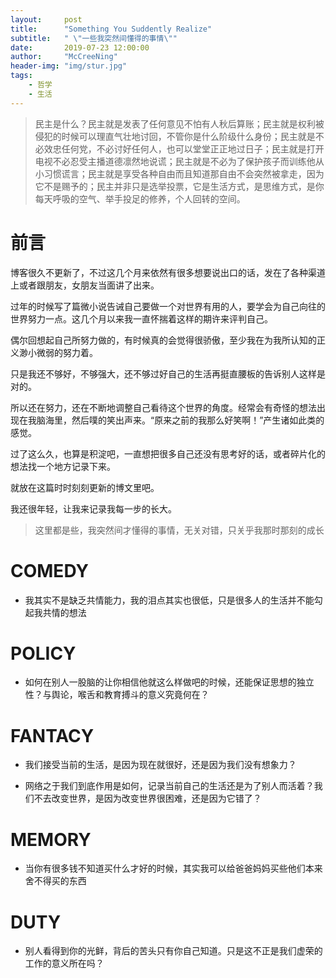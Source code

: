 ```yaml
---
layout:     post
title:      "Something You Suddently Realize"
subtitle:   " \"一些我突然间懂得的事情\""
date:       2019-07-23 12:00:00
author:     "McCreeNing"
header-img: "img/stur.jpg"
tags:
    - 哲学
    - 生活
---
```


> 民主是什么？民主就是发表了任何意见不怕有人秋后算账；民主就是权利被侵犯的时候可以理直气壮地讨回，不管你是什么阶级什么身份；民主就是不必效忠任何党，不必讨好任何人，也可以堂堂正正地过日子；民主就是打开电视不必忍受主播道德凛然地说谎；民主就是不必为了保护孩子而训练他从小习惯谎言；民主就是享受各种自由而且知道那自由不会突然被拿走，因为它不是赐予的；民主并非只是选举投票，它是生活方式，是思维方式，是你每天呼吸的空气、举手投足的修养，个人回转的空间。

# 前言

博客很久不更新了，不过这几个月来依然有很多想要说出口的话，发在了各种渠道上或者跟朋友，女朋友当面讲了出来。

过年的时候写了篇微小说告诫自己要做一个对世界有用的人，要学会为自己向往的世界努力一点。这几个月以来我一直怀揣着这样的期许来评判自己。

偶尔回想起自己所努力做的，有时候真的会觉得很骄傲，至少我在为我所认知的正义渺小微弱的努力着。

只是我还不够好，不够强大，还不够过好自己的生活再挺直腰板的告诉别人这样是对的。

所以还在努力，还在不断地调整自己看待这个世界的角度。经常会有奇怪的想法出现在我脑海里，然后噗的笑出声来。“原来之前的我那么好笑啊！”产生诸如此类的感觉。

过了这么久，也算是积淀吧，一直想把很多自己还没有思考好的话，或者碎片化的想法找一个地方记录下来。

就放在这篇时时刻刻更新的博文里吧。

我还很年轻，让我来记录我每一步的长大。

> 这里都是些，我突然间才懂得的事情，无关对错，只关乎我那时那刻的成长

# COMEDY

- 我其实不是缺乏共情能力，我的泪点其实也很低，只是很多人的生活并不能勾起我共情的想法

# POLICY

- 如何在别人一股脑的让你相信他就这么样做吧的时候，还能保证思想的独立性？与舆论，喉舌和教育搏斗的意义究竟何在？

# FANTACY

- 我们接受当前的生活，是因为现在就很好，还是因为我们没有想象力？

- 网络之于我们到底作用是如何，记录当前自己的生活还是为了别人而活着？我们不去改变世界，是因为改变世界很困难，还是因为它错了？

# MEMORY

- 当你有很多钱不知道买什么才好的时候，其实我可以给爸爸妈妈买些他们本来舍不得买的东西

# DUTY

- 别人看得到你的光鲜，背后的苦头只有你自己知道。只是这不正是我们虚荣的工作的意义所在吗？


